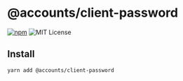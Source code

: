# @accounts/client-password

[![npm](https://img.shields.io/npm/v/@accounts/client-password.svg?maxAge=2592000)](https://www.npmjs.com/package/@accounts/client-password)
![MIT License](https://img.shields.io/badge/license-MIT-blue.svg)

## Install

```
yarn add @accounts/client-password
```
